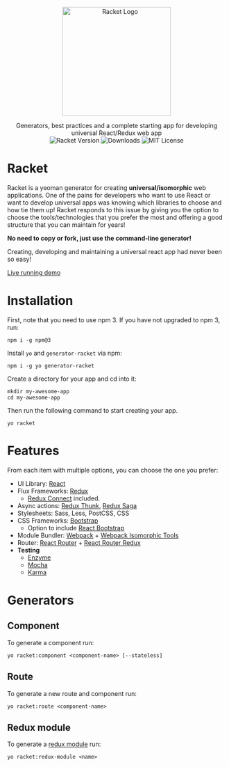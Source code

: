 <p align="center">
  <a href="https://infinite.red/ignite"><img src="https://www.dropbox.com/s/y11z4zz4w8fcb1d/racket-logo.png?dl=1" alt="Racket Logo" width="250px"></a>
</p>

<p align="center">
  Generators, best practices and a complete starting app for developing universal React/Redux web app
  <br/>
  <img src="https://img.shields.io/npm/v/generator-racket.svg?maxAge=2592000" alt="Racket Version"/>
  <img src="https://img.shields.io/npm/dm/generator-racket.svg?maxAge=2592000" alt="Downloads"/>
  <img src="https://img.shields.io/github/license/mohebifar/racket.svg?maxAge=2592000" alt="MIT License"/>
</p>

# Racket
Racket is a yeoman generator for creating **universal/isomorphic** web applications. One of the pains for developers who want to use React or want to develop universal apps was knowing which libraries to choose and how tie them up! Racket responds to this issue by giving you the option to choose the tools/technologies that you prefer the most and offering a good structure that you can maintain for years!

**No need to copy or fork, just use the command-line generator!**

Creating, developing and maintaining a universal react app had never been so easy!

[Live running demo](https://racket-demo.herokuapp.com/)

# Installation
First, note that you need to use npm 3. If you have not upgraded to npm 3, run:
```
npm i -g npm@3
```

Install `yo` and `generator-racket` via npm:

```
npm i -g yo generator-racket
```

Create a directory for your app and cd into it:

```
mkdir my-awesome-app
cd my-awesome-app
```

Then run the following command to start creating your app.

```
yo racket
```

# Features
From each item with multiple options, you can choose the one you prefer:

- UI Library: [React](https://github.com/facebook/react)
- Flux Frameworks: [Redux](https://github.com/reactjs/redux)
  - [Redux Connect](https://github.com/makeomatic/redux-connect) included.
- Async actions: [Redux Thunk](https://github.com/gaearon/redux-thunk), [Redux Saga](https://github.com/yelouafi/redux-saga)
- Stylesheets: Sass, Less, PostCSS, CSS
- CSS Frameworks: [Bootstrap](https://github.com/twbs/bootstrap)
  - Option to include [React Bootstrap](https://github.com/react-bootstrap/react-bootstrap)
- Module Bundler: [Webpack](https://webpack.github.io/) + [Webpack Isomorphic Tools](https://github.com/halt-hammerzeit/webpack-isomorphic-tools)
- Router: [React Router](https://github.com/reactjs/react-router) + [React Router Redux](https://github.com/reactjs/react-router-redux)
- **Testing**
  - [Enzyme](https://github.com/airbnb/enzyme)
  - [Mocha](https://github.com/mochajs/mocha)
  - [Karma](https://github.com/karma-runner/karma)



# Generators
## Component
To generate a component run:

```
yo racket:component <component-name> [--stateless]
```

## Route
To generate a new route and component run:

```
yo racket:route <component-name>
```

## Redux module
To generate a [redux module](https://github.com/erikras/ducks-modular-redux) run:

```
yo racket:redux-module <name>
```
